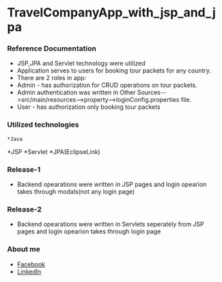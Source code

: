 # TravelCompanyApp_with_jsp_and_jpa
### Reference Documentation
* JSP,JPA and Servlet technology were utilized
* Application serves to users for booking tour packets for any country.
* There are 2 roles in app:
* Admin - has authorization for CRUD operations on tour packets.
* Admin authentication was written in Other Sources-->src/main/resources-->property-->loginConfig.properties file.
* User - has authorization only booking tour packets

### Utilized technologies
	*Java
  *JSP
	*Servlet
	*JPA(EclipseLink)
### Release-1
* Backend opearations were written in JSP pages and login opearion takes through modals(not any login page)

### Release-2
* Backend opearations were written in Servlets seperately from JSP pages and login opearion takes through login page

### About me
* [Facebook](https://www.facebook.com/murad.isgenderli.12)
* [LinkedIn](https://www.linkedin.com/in/murad-isgandarli-23500b198/)

